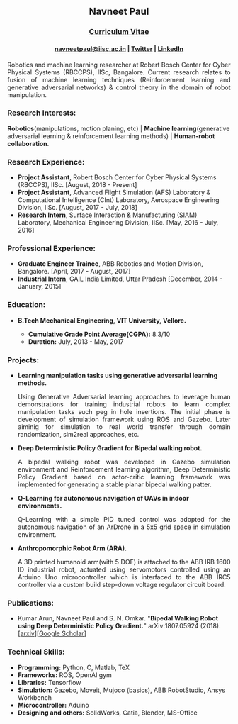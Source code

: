 <h2 class="rsection"><center><b>Navneet Paul</b></center></h2>
<h3><center><a href="{{ site.github.url }}/assets/resume.pdf" class="main-link">Curriculum Vitae</a></center></h3>
<center><h4 class="rsection"><a href="https://bit.ly/2rBGAWt" class="md-link">navneetpaul@iisc.ac.in</a> | <a href="https://twitter.com/nav74neet" class="md-link">Twitter</a> |  <a href="https://www.linkedin.com/in/navneet-paul-94a806101/" class="md-link">LinkedIn</a><!-- <a href="https://bit.ly/2A3Oi02" class="md-link">Google Scholar</a> --></h4></center>
<p style="text-align:justify">
    Robotics and machine learning researcher at Robert Bosch Center for Cyber Physical Systems (RBCCPS), IISc, Bangalore. Current research relates to fusion of machine learning techniques (Reinforcement learning and generative adversarial networks) & control theory in the domain of robot manipulation.
</p>

<h3>Research Interests:</h3>
<b>Robotics</b>(manipulations, motion planing, etc) | <b>Machine learning</b>(generative adversarial learning & reinforcement learning methods) | <b>Human-robot collaboration</b>.

<h3>Research Experience:</h3>
<p style="text-align:justify;">
	 <ul>
	 <!-- <ul style="list-style-type:circle"> -->
  		<li><b>Project Assistant</b>, Robert Bosch Center for Cyber Physical Systems (RBCCPS), IISc. [August, 2018 - Present]</li>
  		<li><b>Project Assistant</b>, Advanced Flight Simulation (AFS) Laboratory & Computational Intelligence (CInt) Laboratory, Aerospace Engineering Division, IISc. [August, 2017 - July, 2018]</li>
  		<li><b>Research Intern</b>, Surface Interaction & Manufacturing (SIAM) Laboratory, Mechanical Engineering Division, IISc. [May, 2016 - July, 2016]</li>
	</ul> 
</p>

<h3>Professional Experience:</h3>
<p style="text-align:justify;">
	 <ul>
	 <!-- <ul style="list-style-type:circle"> -->
  		<li><b>Graduate Engineer Trainee</b>, ABB Robotics and Motion Division, Bangalore. [April, 2017 - August, 2017]</li>
  		<li><b>Industrial Intern</b>, GAIL India Limited, Uttar Pradesh [December, 2014 - January, 2015]</li>
  		<!-- <li><b>Research Intern</b>, Mechanical Engineering Division, IISc. [May, 2016 - July, 2016]</li> -->
	</ul> 
</p>

<h3>Education:</h3>
<p style="text-align:justify;">
	 <ul>
	 <!-- <ul style="list-style-type:circle"> -->
  		<li><b> B.Tech Mechanical Engineering, VIT University, Vellore.</b></li>
  			<ul style="list-style-type:circle">
  				<li><b>Cumulative Grade Point Average(CGPA):</b> 8.3/10</li>
  				<li><b>Duration:</b> July, 2013 - May, 2017</li>
  			</ul>
	</ul> 
</p>

<h3>Projects:</h3>
<p style="text-align:justify;">
	 <ul>
	 <!-- <ul style="list-style-type:circle"> -->
  		<li><b> Learning manipulation tasks using generative adversarial learning methods.</b></li>
  		<p style="text-align:justify;">Using Generative Adversarial learning approaches to leverage human demonstrations for training industrial robots to learn complex manipulation tasks such peg in hole insertions. The initial phase is development of simulation framework using ROS and Gazebo. Later aiminig for simulation to real world transfer through domain randomization, sim2real approaches, etc.</p>
		<li><b>Deep Deterministic Policy Gradient for Bipedal walking robot.</b></li>
		<p style="text-align:justify;">A bipedal walking robot was developed in Gazebo simulation environment and Reinforcement learning algorithm, Deep Deterministic Policy Gradient based on actor-critic learning framework was implemented for generating a stable planar bipedal walking patter.</p>
		<li><b>Q-Learning for autonomous navigation of UAVs in indoor environments.</b></li>
		<p style="text-align:justify;">Q-Learning with a simple PID tuned control was adopted for the autonomous navigation of an ArDrone in a 5x5 grid space in simulation environment.</p>
		<li><b>Anthropomorphic Robot Arm (ARA).</b></li>
		<p style="text-align:justify;">A 3D printed humanoid arm(with 5 DOF) is attached to the ABB IRB
		1600 ID industrial robot, actuated using servomotors controlled using an Arduino Uno microcontroller
		which is interfaced to the ABB IRC5 controller via a custom build step-down voltage regulator circuit
		board.</p>
	</ul> 
</p>

<h3>Publications:</h3>
<p style="text-align:justify;">
	 <ul>
	 	<li>Kumar Arun, Navneet Paul and S. N. Omkar. "<b>Bipedal Walking Robot using Deep Deterministic Policy Gradient.</b>" arXiv:1807.05924 (2018). [<a href="https://arxiv.org/abs/1807.05924" class="md-link">arxiv</a>][<a href="https://scholar.google.co.in/citations?user=Wbz-jYwAAAAJ&hl=en" class="md-link">Google Scholar</a>]</li>
	 </ul>
</p>

<h3>Technical Skills:</h3>
<p style="text-align:justify;">
	 <ul>
	 	<li><b>Programming:</b> Python, C, Matlab, TeX</li>
	 	<li><b>Frameworks:</b> ROS, OpenAI gym</li>
	 	<li><b>Libraries:</b> Tensorflow</li>
	 	<li><b>Simulation:</b> Gazebo, Moveit, Mujoco (basics), ABB RobotStudio, Ansys Workbench</li>
	 	<li><b>Microcontroller:</b> Aduino</li>
	 	<li><b>Designing and others:</b> SolidWorks, Catia, Blender, MS-Office</li>
	 </ul>
</p>